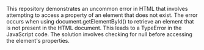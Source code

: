 This repository demonstrates an uncommon error in HTML that involves attempting to access a property of an element that does not exist. The error occurs when using document.getElementById() to retrieve an element that is not present in the HTML document.  This leads to a TypeError in the JavaScript code. The solution involves checking for null before accessing the element's properties.